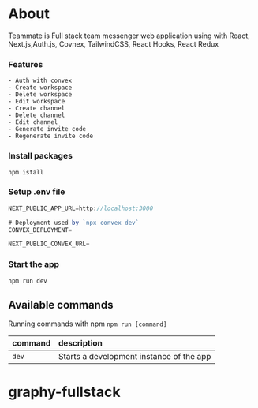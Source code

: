 # About

Teammate is Full stack team messenger web application using with React, Next.js,Auth.js, Covnex, TailwindCSS, React Hooks, React Redux

### Features

```
- Auth with convex
- Create workspace
- Delete workspace
- Edit workspace
- Create channel
- Delete channel
- Edit channel
- Generate invite code
- Regenerate invite code
```

### Install packages

```shell
npm istall
```

### Setup .env file

```js
NEXT_PUBLIC_APP_URL=http://localhost:3000

# Deployment used by `npx convex dev`
CONVEX_DEPLOYMENT=

NEXT_PUBLIC_CONVEX_URL=

```

### Start the app

```shell
npm run dev
```

## Available commands

Running commands with npm `npm run [command]`

| command | description                              |
| :------ | :--------------------------------------- |
| `dev`   | Starts a development instance of the app |

# graphy-fullstack
